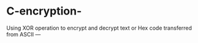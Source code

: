 # C-encryption-
Using XOR operation to encrypt and decrypt text or Hex code transferred from ASCII — 
